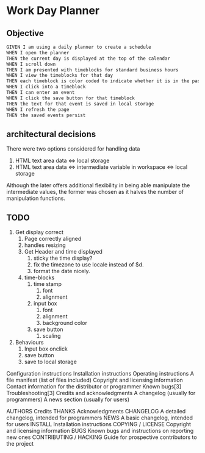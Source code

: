 # Work Day Planner

## Objective 
```md
GIVEN I am using a daily planner to create a schedule
WHEN I open the planner
THEN the current day is displayed at the top of the calendar
WHEN I scroll down
THEN I am presented with timeblocks for standard business hours
WHEN I view the timeblocks for that day
THEN each timeblock is color coded to indicate whether it is in the past, present, or future
WHEN I click into a timeblock
THEN I can enter an event
WHEN I click the save button for that timeblock
THEN the text for that event is saved in local storage
WHEN I refresh the page
THEN the saved events persist
```


## architectural decisions

There were two options considered for handling data 
1. HTML text area data ⇔ local storage 
1. HTML text area data ⇔ intermediate variable in workspace ⇔ local storage

Although the later offers additional flexibility in being able manipulate the intermediate values, the former was chosen as it halves the number of manipulation functions.

## TODO

1. Get display correct
    1. Page correctly aligned
    1. handles resizing
    1. Get Header and time displayed
        1. sticky the time display?
        1. fix the timezone to use locale instead of $d.
        1. format the date nicely.
    1. time-blocks 
        1. time stamp 
            1. font
            1. alignment
        1. input box
            1. font
            1. alignment
            1. background color
        1. save button
            1. scaling
1. Behaviours
    1. Input box onclick  
    1. save button
    1. save to local storage




Configuration instructions
Installation instructions
Operating instructions
A file manifest (list of files included)
Copyright and licensing information
Contact information for the distributor or programmer
Known bugs[3]
Troubleshooting[3]
Credits and acknowledgments
A changelog (usually for programmers)
A news section (usually for users)


AUTHORS	Credits
THANKS	Acknowledgments
CHANGELOG	A detailed changelog, intended for programmers
NEWS	A basic changelog, intended for users
INSTALL	Installation instructions
COPYING / LICENSE	Copyright and licensing information
BUGS	Known bugs and instructions on reporting new ones
CONTRIBUTING / HACKING	Guide for prospective contributors to the project